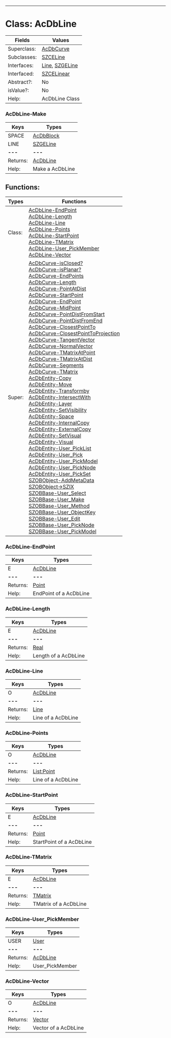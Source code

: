 ---------

# Class:	AcDbLine

| Fields | Values |
| --------- | --------- |
| Superclass: | [AcDbCurve](AcDbCurve.html) |
| Subclasses: | [SZCELine](SZCELine.html) |
| Interfaces: | [Line](Line.html), [SZGELine](SZGELine.html) |
| Interfaced: | [SZCELinear](SZCELinear.html) |
| Abstract?: | No |
| isValue?: | No |
| Help: | AcDbLine Class |

### AcDbLine-Make

| Keys | Types |
| --------- | --------- |
| SPACE | [AcDbBlock](AcDbBlock.html) |
| LINE | [SZGELine](SZGELine.html) |
| **---** | **---** |
| Returns: | [AcDbLine](AcDbLine.html) |
| Help: | Make a AcDbLine |


## Functions:

| Types | Functions |
| --------- | --------- |
| Class: | [AcDbLine-EndPoint](#AcDbLine-EndPoint) <br> [AcDbLine-Length](#AcDbLine-Length) <br> [AcDbLine-Line](#AcDbLine-Line) <br> [AcDbLine-Points](#AcDbLine-Points) <br> [AcDbLine-StartPoint](#AcDbLine-StartPoint) <br> [AcDbLine-TMatrix](#AcDbLine-TMatrix) <br> [AcDbLine-User_PickMember](#AcDbLine-User_PickMember) <br> [AcDbLine-Vector](#AcDbLine-Vector) |
| Super: | [AcDbCurve-isClosed?](AcDbCurve.html) <br> [AcDbCurve-isPlanar?](AcDbCurve.html) <br> [AcDbCurve-EndPoints](AcDbCurve.html) <br> [AcDbCurve-Length](AcDbCurve.html) <br> [AcDbCurve-PointAtDist](AcDbCurve.html) <br> [AcDbCurve-StartPoint](AcDbCurve.html) <br> [AcDbCurve-EndPoint](AcDbCurve.html) <br> [AcDbCurve-MidPoint](AcDbCurve.html) <br> [AcDbCurve-PointDistFromStart](AcDbCurve.html) <br> [AcDbCurve-PointDistFromEnd](AcDbCurve.html) <br> [AcDbCurve-ClosestPointTo](AcDbCurve.html) <br> [AcDbCurve-ClosestPointToProjection](AcDbCurve.html) <br> [AcDbCurve-TangentVector](AcDbCurve.html) <br> [AcDbCurve-NormalVector](AcDbCurve.html) <br> [AcDbCurve-TMatrixAtPoint](AcDbCurve.html) <br> [AcDbCurve-TMatrixAtDist](AcDbCurve.html) <br> [AcDbCurve-Segments](AcDbCurve.html) <br> [AcDbCurve-TMatrix](AcDbCurve.html) <br> [AcDbEntity-Copy](AcDbEntity.html) <br> [AcDbEntity-Move](AcDbEntity.html) <br> [AcDbEntity-Transformby](AcDbEntity.html) <br> [AcDbEntity-IntersectWith](AcDbEntity.html) <br> [AcDbEntity-Layer](AcDbEntity.html) <br> [AcDbEntity-SetVisibility](AcDbEntity.html) <br> [AcDbEntity-Space](AcDbEntity.html) <br> [AcDbEntity-InternalCopy](AcDbEntity.html) <br> [AcDbEntity-ExternalCopy](AcDbEntity.html) <br> [AcDbEntity-SetVisual](AcDbEntity.html) <br> [AcDbEntity-Visual](AcDbEntity.html) <br> [AcDbEntity-User_PickList](AcDbEntity.html) <br> [AcDbEntity-User_Pick](AcDbEntity.html) <br> [AcDbEntity-User_PickModel](AcDbEntity.html) <br> [AcDbEntity-User_PickNode](AcDbEntity.html) <br> [AcDbEntity-User_PickSet](AcDbEntity.html) <br> [SZOBObject-AddMetaData](SZOBObject.html) <br> [SZOBObject->SZIX](SZOBObject.html) <br> [SZOBBase-User_Select](SZOBBase.html) <br> [SZOBBase-User_Make](SZOBBase.html) <br> [SZOBBase-User_Method](SZOBBase.html) <br> [SZOBBase-User_ObjectKey](SZOBBase.html) <br> [SZOBBase-User_Edit](SZOBBase.html) <br> [SZOBBase-User_PickNode](SZOBBase.html) <br> [SZOBBase-User_PickModel](SZOBBase.html) |


### AcDbLine-EndPoint

| Keys | Types |
| --------- | --------- |
| E | [AcDbLine](AcDbLine.html) |
| **---** | **---** |
| Returns: | [Point](Point.html) |
| Help: | EndPoint of a AcDbLine |

### AcDbLine-Length

| Keys | Types |
| --------- | --------- |
| E | [AcDbLine](AcDbLine.html) |
| **---** | **---** |
| Returns: | [Real](Real.html) |
| Help: | Length of a AcDbLine |

### AcDbLine-Line

| Keys | Types |
| --------- | --------- |
| O | [AcDbLine](AcDbLine.html) |
| **---** | **---** |
| Returns: | [Line](Line.html) |
| Help: | Line of a AcDbLine |

### AcDbLine-Points

| Keys | Types |
| --------- | --------- |
| O | [AcDbLine](AcDbLine.html) |
| **---** | **---** |
| Returns: | [List:Point](Point.html) |
| Help: | Line of a AcDbLine |

### AcDbLine-StartPoint

| Keys | Types |
| --------- | --------- |
| E | [AcDbLine](AcDbLine.html) |
| **---** | **---** |
| Returns: | [Point](Point.html) |
| Help: | StartPoint of a AcDbLine |

### AcDbLine-TMatrix

| Keys | Types |
| --------- | --------- |
| E | [AcDbLine](AcDbLine.html) |
| **---** | **---** |
| Returns: | [TMatrix](TMatrix.html) |
| Help: | TMatrix of a AcDbLine |

### AcDbLine-User_PickMember

| Keys | Types |
| --------- | --------- |
| USER | [User](User.html) |
| **---** | **---** |
| Returns: | [AcDbLine](AcDbLine.html) |
| Help: | User_PickMember |

### AcDbLine-Vector

| Keys | Types |
| --------- | --------- |
| O | [AcDbLine](AcDbLine.html) |
| **---** | **---** |
| Returns: | [Vector](Vector.html) |
| Help: | Vector of a AcDbLine |

